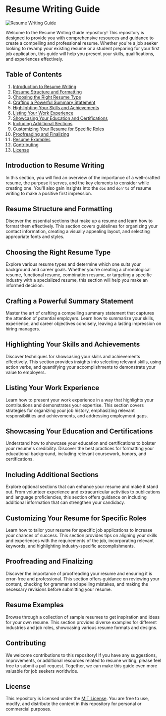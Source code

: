 <!-- # Resume-html For Data nerds  -->
# Resume Writing Guide

![Resume Writing Guide](https://example.com/resume-guide.jpg)

Welcome to the Resume Writing Guide repository! This repository is designed to provide you with comprehensive resources and guidance to create a compelling and professional resume. Whether you're a job seeker looking to revamp your existing resume or a student preparing for your first job application, this guide will help you present your skills, qualifications, and experiences effectively.

## Table of Contents

1. [Introduction to Resume Writing](#introduction-to-resume-writing)
2. [Resume Structure and Formatting](#resume-structure-and-formatting)
3. [Choosing the Right Resume Type](#choosing-the-right-resume-type)
4. [Crafting a Powerful Summary Statement](#crafting-a-powerful-summary-statement)
5. [Highlighting Your Skills and Achievements](#highlighting-your-skills-and-achievements)
6. [Listing Your Work Experience](#listing-your-work-experience)
7. [Showcasing Your Education and Certifications](#showcasing-your-education-and-certifications)
8. [Including Additional Sections](#including-additional-sections)
9. [Customizing Your Resume for Specific Roles](#customizing-your-resume-for-specific-roles)
10. [Proofreading and Finalizing](#proofreading-and-finalizing)
11. [Resume Examples](#resume-examples)
12. [Contributing](#contributing)
13. [License](#license)

## Introduction to Resume Writing

In this section, you will find an overview of the importance of a well-crafted resume, the purpose it serves, and the key elements to consider while creating one. You'll also gain insights into the `dos` and `don'ts` of resume writing to make a positive first impression.

## Resume Structure and Formatting

Discover the essential sections that make up a resume and learn how to format them effectively. This section covers guidelines for organizing your contact information, creating a visually appealing layout, and selecting appropriate fonts and styles.

## Choosing the Right Resume Type

Explore various resume types and determine which one suits your background and career goals. Whether you're creating a chronological resume, functional resume, combination resume, or targeting a specific industry with a specialized resume, this section will help you make an informed decision.

## Crafting a Powerful Summary Statement

Master the art of crafting a compelling summary statement that captures the attention of potential employers. Learn how to summarize your skills, experience, and career objectives concisely, leaving a lasting impression on hiring managers.

## Highlighting Your Skills and Achievements

Discover techniques for showcasing your skills and achievements effectively. This section provides insights into selecting relevant skills, using action verbs, and quantifying your accomplishments to demonstrate your value to employers.

## Listing Your Work Experience

Learn how to present your work experience in a way that highlights your contributions and demonstrates your expertise. This section covers strategies for organizing your job history, emphasizing relevant responsibilities and achievements, and addressing employment gaps.

## Showcasing Your Education and Certifications

Understand how to showcase your education and certifications to bolster your resume's credibility. Discover the best practices for formatting your educational background, including relevant coursework, honors, and certifications.

## Including Additional Sections

Explore optional sections that can enhance your resume and make it stand out. From volunteer experience and extracurricular activities to publications and language proficiencies, this section offers guidance on including additional information that can strengthen your candidacy.

## Customizing Your Resume for Specific Roles

Learn how to tailor your resume for specific job applications to increase your chances of success. This section provides tips on aligning your skills and experiences with the requirements of the job, incorporating relevant keywords, and highlighting industry-specific accomplishments.

## Proofreading and Finalizing

Discover the importance of proofreading your resume and ensuring it is error-free and professional. This section offers guidance on reviewing your content, checking for grammar and spelling mistakes, and making the necessary revisions before submitting your resume.

## Resume Examples

Browse through a collection of sample resumes to get inspiration and ideas for your own resume. This section provides diverse examples for different industries and job roles, showcasing various resume formats and designs.

## Contributing

We welcome contributions to this repository! If you have any suggestions, improvements, or additional resources related to resume writing, please feel free to submit a pull request. Together, we can make this guide even more valuable for job seekers worldwide.

## License

This repository is licensed under the [MIT License](LICENSE). You are free to use, modify, and distribute the content in this repository for personal or commercial purposes.

